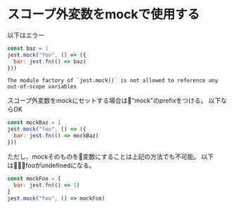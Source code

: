 # スコープ外変数をmockで使用する

以下はエラー
```js
const baz = 1
jest.mock("foo", () => ({
  bar: jest.fn(() => baz)
}))
```

``The module factory of `jest.mock()` is not allowed to reference any out-of-scope variables``

スコープ外変数をmockにセットする場合は"mock"のprefixをつける。
以下ならOK
```js
const mockBaz = 1
jest.mock("foo", () => ({
  bar: jest.fn(() => mockBaz)
}))
```

ただし、mockそのものを変数にすることは上記の方法でも不可能。
以下はfooがundefinedになる。
```js
const mockFoo = {
  bar: jest.fn(() => 1)
}
jest.mock("foo", () => mockFoo)
```
